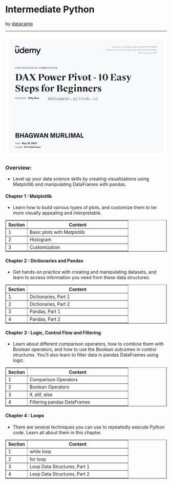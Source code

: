 <h1>Intermediate Python</h1>
by <a href="https://www.datacamp.com/courses/intro-to-python-for-data-science">datacamp</a>
<hr>

<!-- ![Certificate of Completion]() -->

![Certificate of Achievement](/images/DAX_Power_Pivot_10_Easy_Steps_for_Beginners.jpg)
 
<h3>Overview:</h3>
<ul>
 <li>Level up your data science skills by creating visualizations using Matplotlib and manipulating DataFrames with pandas.</li>
</ul>

<h4>Chapter 1 : Matplotlib</h4>
<ul>
<li>Learn how to build various types of plots, and customize them to be more visually appealing and interpretable.</li>
</ul>
<table border="1">
 <tr>
  <th>Section</th>
  <th width=300>Content</th>
 </tr>
 <tr>
  <td>1</td>
  <td>Basic plots with Matplotlib</td>
 </tr>
 <tr>
  <td>2</td>
  <td>Histogram</td>
 </tr>
 <tr>
  <td>3</td>
  <td>Customization</td>
 </tr>
</table>

<h4>Chapter 2 : Dictionaries and Pandas</h4>
<ul>
  <li>Get hands-on practice with creating and manipulating datasets, and learn to access information you need from these data structures.</li>
</ul>
<table border="1">
 <tr>
  <th>Section</th>
  <th width=300>Content</th>
 </tr>
 <tr>
  <td>1</td>
  <td>Dictionaries, Part 1</td>
 </tr>
 <tr>
  <td>2</td>
  <td>Dictionaries, Part 2</td>
 </tr>
 <tr>
  <td>3</td>
  <td>Pandas, Part 1</td>
 </tr>
 <tr>
  <td>4</td>
  <td>Pandas, Part 2</td>
 </tr>
</table>

<h4>Chapter 3 : Logic, Control Flow and Filtering</h4>
<ul>
  <li>Learn about different comparison operators, how to combine them with Boolean operators, and how to use the Boolean outcomes in control structures. You'll also learn to filter data in pandas DataFrames using logic.</li>
</ul>
<table border="1">
 <tr>
  <th>Section</th>
  <th width=300>Content</th>
 </tr>
 <tr>
  <td>1</td>
  <td>Comparison Operators</td>
 </tr>
 <tr>
  <td>2</td>
  <td>Boolean Operators</td>
 </tr>
 <tr>
  <td>3</td>
  <td>if, elif, else</td>
 </tr>
 <tr>
  <td>4</td>
  <td>Filtering pandas DataFrames</td>
 </tr>
</table>

<h4>Chapter 4 : Loops</h4>
<ul>
  <li>There are several techniques you can use to repeatedly execute Python code. Learn all about them in this chapter.</li>
</ul>
<table border="1">
 <tr>
  <th>Section</th>
  <th width=300>Content</th>
 </tr>
 <tr>
  <td>1</td>
  <td>while loop</td>
 </tr>
 <tr>
  <td>2</td>
  <td>for loop</td>
 </tr>
 <tr>
  <td>3</td>
  <td>Loop Data Structures, Part 1</td>
 </tr>
 <tr>
  <td>4</td>
  <td>Loop Data Structures, Part 2</td>
 </tr>
</table>
